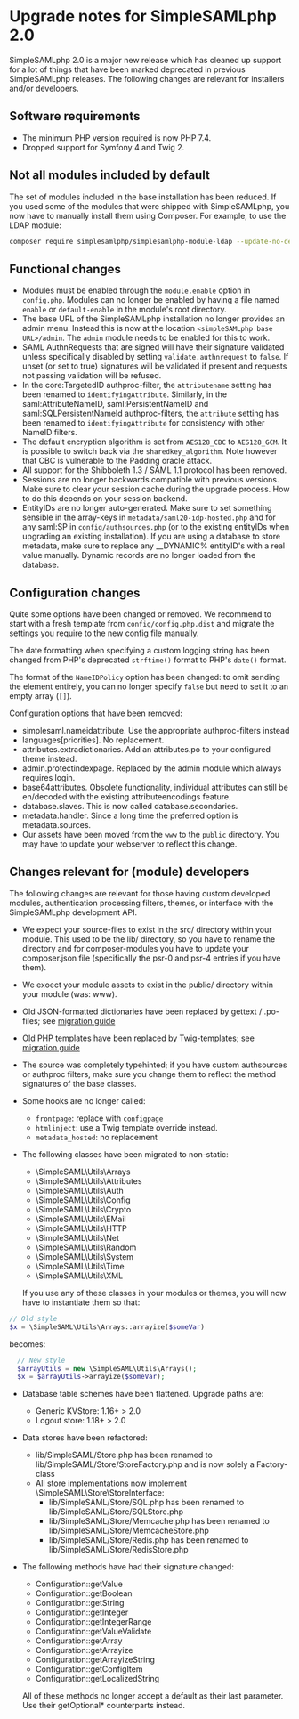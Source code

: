 # Upgrade notes for SimpleSAMLphp 2.0

SimpleSAMLphp 2.0 is a major new release which has cleaned up support for a
lot of things that have been marked deprecated in previous SimpleSAMLphp
releases. The following changes are relevant for installers and/or developers.

## Software requirements

- The minimum PHP version required is now PHP 7.4.
- Dropped support for Symfony 4 and Twig 2.

## Not all modules included by default

The set of modules included in the base installation has been reduced.
If you used some of the modules that were shipped with SimpleSAMLphp, you now have to manually install them using Composer.
For example, to use the LDAP module:

```bash
composer require simplesamlphp/simplesamlphp-module-ldap --update-no-dev
```

## Functional changes

- Modules must be enabled through the `module.enable` option in `config.php`. Modules can no longer be enabled by having
  a file named `enable` or `default-enable` in the module's root directory.
- The base URL of the SimpleSAMLphp installation no longer provides an admin menu. Instead this is now at the location
  `<simpleSAMLphp base URL>/admin`. The `admin` module needs to be enabled for this to work.
- SAML AuthnRequests that are signed will have their signature validated unless specifically disabled
  by setting `validate.authnrequest` to `false`. If unset (or set to true) signatures will be
  validated if present and requests not passing validation will be refused.
- In the  core:TargetedID authproc-filter, the `attributename` setting has been renamed to `identifyingAttribute`.
  Similarly, in the  saml:AttributeNameID, saml:PersistentNameID and saml:SQLPersistentNameId authproc-filters, the
  `attribute` setting has been renamed to `identifyingAttribute` for consistency with other NameID filters.
- The default encryption algorithm is set from `AES128_CBC` to `AES128_GCM`.
  It is possible to switch back via the `sharedkey_algorithm`.
  Note however that CBC is vulnerable to the Padding oracle attack.
- All support for the Shibboleth 1.3 / SAML 1.1 protocol has been removed.
- Sessions are no longer backwards compatible with previous versions. Make sure to clear your session cache during
  the upgrade process. How to do this depends on your session backend.
- EntityIDs are no longer auto-generated. Make sure to set something sensible in the array-keys in
  `metadata/saml20-idp-hosted.php` and for any saml:SP in `config/authsources.php` (or to the existing entityIDs when
  upgrading an existing installation).
  If you are using a database to store metadata, make sure to replace any __DYNAMIC% entityID's with
  a real value manually. Dynamic records are no longer loaded from the database.

## Configuration changes

Quite some options have been changed or removed. We recommend to start with a fresh
template from `config/config.php.dist` and migrate the settings you require to the new
config file manually.

The date formatting when specifying a custom logging string has been changed from PHP's
deprecated `strftime()` format to PHP's `date()` format.

The format of the `NameIDPolicy` option has been changed: to omit sending the
element entirely, you can no longer specify `false` but need to set it to
an empty array (`[]`).

Configuration options that have been removed:

- simplesaml.nameidattribute. Use the appropriate authproc-filters instead
- languages[priorities]. No replacement.
- attributes.extradictionaries. Add an attributes.po to your configured theme instead.
- admin.protectindexpage. Replaced by the admin module which always requires login.
- base64attributes. Obsolete functionality, individual attributes can still be en/decoded
  with the existing attributeencodings feature.
- database.slaves. This is now called database.secondaries.
- metadata.handler. Since a long time the preferred option is metadata.sources.
- Our assets have been moved from the `www` to the `public` directory. You may have to update
  your webserver to reflect this change.

## Changes relevant for (module) developers

The following changes are relevant for those having custom developed modules, authentication
processing filters, themes, or interface with the SimpleSAMLphp development API.

- We expect your source-files to exist in the src/ directory within your module. This used to be the
  lib/ directory, so you have to rename the directory and for composer-modules you have to update
  your composer.json file (specifically the psr-0 and psr-4 entries if you have them).
- We exoect your module assets to exist in the public/ directory within your module (was: www).
- Old JSON-formatted dictionaries have been replaced by gettext / .po-files; see [migration guide][1]
- Old PHP templates have been replaced by Twig-templates; see [migration guide][2]
- The source was completely typehinted; if you have custom authsources or authproc filters,
    make sure you change them to reflect the method signatures of the base classes.
- Some hooks are no longer called:
  - `frontpage`: replace with `configpage`
  - `htmlinject`: use a Twig template override instead.
  - `metadata_hosted`: no replacement
- The following classes have been migrated to non-static:
  - \SimpleSAML\Utils\Arrays
  - \SimpleSAML\Utils\Attributes
  - \SimpleSAML\Utils\Auth
  - \SimpleSAML\Utils\Config
  - \SimpleSAML\Utils\Crypto
  - \SimpleSAML\Utils\EMail
  - \SimpleSAML\Utils\HTTP
  - \SimpleSAML\Utils\Net
  - \SimpleSAML\Utils\Random
  - \SimpleSAML\Utils\System
  - \SimpleSAML\Utils\Time
  - \SimpleSAML\Utils\XML

  If you use any of these classes in your modules or themes, you will now have to instantiate them so that:

```php
// Old style
$x = \SimpleSAML\Utils\Arrays::arrayize($someVar)
```

  becomes:

```php
  // New style
  $arrayUtils = new \SimpleSAML\Utils\Arrays();
  $x = $arrayUtils->arrayize($someVar);
```

- Database table schemes have been flattened. Upgrade paths are:
  - Generic KVStore:  1.16+ > 2.0
  - Logout store:     1.18+ > 2.0

- Data stores have been refactored:
  - lib/SimpleSAML/Store.php has been renamed to lib/SimpleSAML/Store/StoreFactory.php and is now solely a Factory-class
  - All store implementations now implement \SimpleSAML\Store\StoreInterface:
    - lib/SimpleSAML/Store/SQL.php has been renamed to lib/SimpleSAML/Store/SQLStore.php
    - lib/SimpleSAML/Store/Memcache.php has been renamed to lib/SimpleSAML/Store/MemcacheStore.php
    - lib/SimpleSAML/Store/Redis.php has been renamed to lib/SimpleSAML/Store/RedisStore.php

- The following methods have had their signature changed:
  - Configuration::getValue
  - Configuration::getBoolean
  - Configuration::getString
  - Configuration::getInteger
  - Configuration::getIntegerRange
  - Configuration::getValueValidate
  - Configuration::getArray
  - Configuration::getArrayize
  - Configuration::getArrayizeString
  - Configuration::getConfigItem
  - Configuration::getLocalizedString

  All of these methods no longer accept a default as their last parameter. Use their getOptional* counterparts instead.

[1]: https://github.com/simplesamlphp/simplesamlphp/wiki/Migrating-translations-(pre-migration)
[2]: https://github.com/simplesamlphp/simplesamlphp/wiki/Twig:-Migrating-templates
